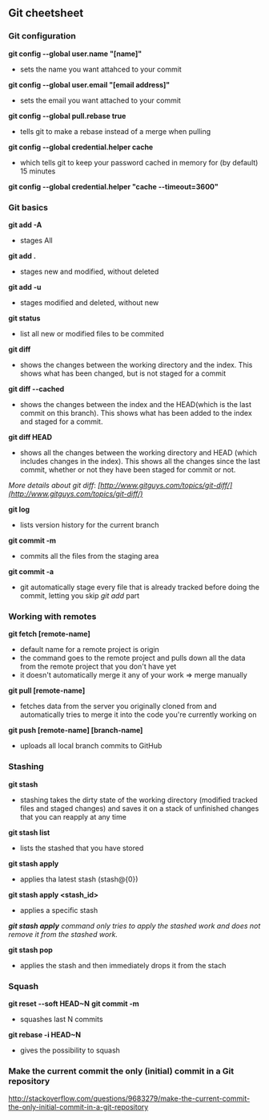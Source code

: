 
## Git cheetsheet


### **Git configuration**

**git config --global user.name "[name]"**
- sets the name you want attahced to your commit

**git config --global user.email "[email address]"**
- sets the email you want attached to your commit

**git config --global pull.rebase true** 
- tells git to make a rebase instead of a merge when pulling

**git config --global credential.helper cache**
- which tells git to keep your password cached in memory for (by default) 15 minutes

**git config --global credential.helper "cache --timeout=3600"**


### **Git basics**

**git add -A** 
- stages All

**git add .** 
- stages new and modified, without deleted

**git add -u**
- stages modified and deleted, without new

**git status**
- list all new or modified files to be commited

**git diff**
- shows the changes between the working directory and the index. This shows what has been changed, but is not staged for a commit

**git diff --cached**

- shows the changes between the index and the HEAD(which is the last commit on this branch). This shows what has been added to the index and staged for a commit.

**git diff HEAD**

- shows all the changes between the working directory and HEAD (which includes changes in the index). This shows all the changes since the last commit, whether or not they have been staged for commit or not.

_More details about git diff_:
_[http://www.gitguys.com/topics/git-diff/](http://www.gitguys.com/topics/git-diff/)_

**git log**
- lists version history for the current branch

**git commit -m**
- commits all the files from the staging area

**git commit -a**
- git automatically stage every file that is already tracked before doing the commit, letting you skip _git add_ part

### **Working with remotes**

**git fetch [remote-name]**
- default name for a remote project is origin
- the command goes to the remote project and pulls down all the data from the remote project that you don't have yet
- it doesn't automatically merge it any of your work => merge manually

**git pull [remote-name]**
- fetches data from the server you originally cloned from and automatically tries to merge it into the code you're currently working on

**git push [remote-name] [branch-name]**
- uploads all local branch commits to GitHub

### **Stashing**

**git stash**
- stashing takes the dirty state of the working directory (modified tracked files and staged changes) and saves it on a stack of unfinished changes that you can reapply at any time

**git stash list**
- lists the stashed that you have stored

**git stash apply**
- applies tha latest stash (stash@{0})

**git stash apply <stash_id>**
- applies a specific stash

_**git stash apply** command only tries to apply the stashed work and does not remove it from the stashed work._

**git stash pop**
- applies the stash and then immediately drops it from the stach

### **Squash**

**git reset --soft HEAD~N**
**git commit -m**
- squashes last N commits

**git rebase -i HEAD~N**
- gives the possibility to squash 

### **Make the current commit the only (initial) commit in a Git repository**
http://stackoverflow.com/questions/9683279/make-the-current-commit-the-only-initial-commit-in-a-git-repository

